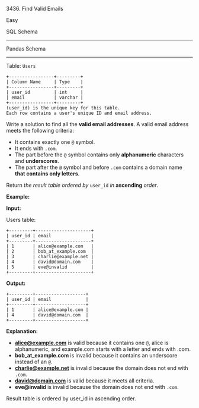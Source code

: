 3436\. Find Valid Emails

Easy

SQL Schema

* * *

Pandas Schema

* * *

Table: `Users`

    +-----------------+---------+
    | Column Name     | Type    |
    +-----------------+---------+
    | user_id         | int     |
    | email           | varchar |
    +-----------------+---------+
    (user_id) is the unique key for this table.
    Each row contains a user's unique ID and email address. 

Write a solution to find all the **valid email addresses**. A valid email address meets the following criteria:

*   It contains exactly one `@` symbol.
*   It ends with `.com`.
*   The part before the `@` symbol contains only **alphanumeric** characters and **underscores**.
*   The part after the `@` symbol and before `.com` contains a domain name **that contains only letters**.

Return _the result table ordered by_ `user_id` _in_ **ascending** _order_.

**Example:**

**Input:**

Users table:

    +---------+---------------------+
    | user_id | email               |
    +---------+---------------------+
    | 1       | alice@example.com   |
    | 2       | bob_at_example.com  |
    | 3       | charlie@example.net |
    | 4       | david@domain.com    |
    | 5       | eve@invalid         |
    +---------+---------------------+ 

**Output:**

    +---------+-------------------+
    | user_id | email             |
    +---------+-------------------+
    | 1       | alice@example.com |
    | 4       | david@domain.com  |
    +---------+-------------------+ 

**Explanation:**

*   **alice@example.com** is valid because it contains one `@`, alice is alphanumeric, and example.com starts with a letter and ends with .com.
*   **bob\_at\_example.com** is invalid because it contains an underscore instead of an `@`.
*   **charlie@example.net** is invalid because the domain does not end with `.com`.
*   **david@domain.com** is valid because it meets all criteria.
*   **eve@invalid** is invalid because the domain does not end with `.com`.

Result table is ordered by user\_id in ascending order.